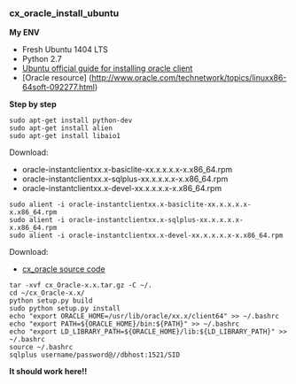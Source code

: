 ### cx_oracle_install_ubuntu

**My ENV**
- Fresh Ubuntu 1404 LTS
- Python 2.7
- [Ubuntu official guide for installing oracle client](https://help.ubuntu.com/community/Oracle%20Instant%20Client)
- [Oracle resource] (http://www.oracle.com/technetwork/topics/linuxx86-64soft-092277.html)

**Step by step**

```
sudo apt-get install python-dev
sudo apt-get install alien
sudo apt-get install libaio1
```

Download:
- oracle-instantclientxx.x-basiclite-xx.x.x.x.x-x.x86_64.rpm
- oracle-instantclientxx.x-sqlplus-xx.x.x.x.x-x.x86_64.rpm
- oracle-instantclientxx.x-devel-xx.x.x.x.x-x.x86_64.rpm

```
sudo alient -i oracle-instantclientxx.x-basiclite-xx.x.x.x.x-x.x86_64.rpm
sudo alient -i oracle-instantclientxx.x-sqlplus-xx.x.x.x.x-x.x86_64.rpm
sudo alient -i oracle-instantclientxx.x-devel-xx.x.x.x.x-x.x86_64.rpm
```

Download:
- [cx_oracle source code](https://pypi.python.org/pypi/cx_Oracl)

```
tar -xvf cx_Oracle-x.x.tar.gz -C ~/.
cd ~/cx_Oracle-x.x/
python setup.py build
sudo python setup.py install
echo "export ORACLE_HOME=/usr/lib/oracle/xx.x/client64" >> ~/.bashrc
echo "export PATH=${ORACLE_HOME}/bin:${PATH}" >> ~/.bashrc
echo "export LD_LIBRARY_PATH=${ORACLE_HOME}/lib:${LD_LIBRARY_PATH}" >> ~/.bashrc
source ~/.bashrc
sqlplus username/password@//dbhost:1521/SID
```

**It should work here!!**
